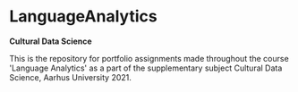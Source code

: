 # LanguageAnalytics

__Cultural Data Science__

This is the repository for portfolio assignments made throughout the course 'Language Analytics' as a part of the supplementary subject Cultural Data Science, Aarhus University 2021.
